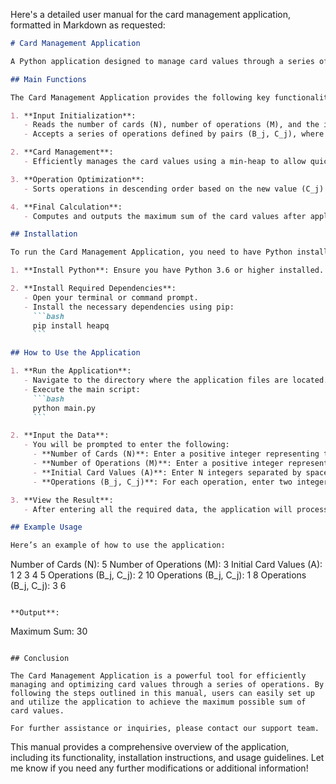 Here's a detailed user manual for the card management application, formatted in Markdown as requested:

```markdown
# Card Management Application

A Python application designed to manage card values through a series of operations, maximizing the total value of the cards.

## Main Functions

The Card Management Application provides the following key functionalities:

1. **Input Initialization**: 
   - Reads the number of cards (N), number of operations (M), and the initial values on each card (A).
   - Accepts a series of operations defined by pairs (B_j, C_j), where B_j is the number of cards to replace and C_j is the new value.

2. **Card Management**:
   - Efficiently manages the card values using a min-heap to allow quick access to the smallest card values.

3. **Operation Optimization**:
   - Sorts operations in descending order based on the new value (C_j) to maximize the total value after applying the operations.

4. **Final Calculation**:
   - Computes and outputs the maximum sum of the card values after applying the specified operations.

## Installation

To run the Card Management Application, you need to have Python installed on your machine. Follow these steps to set up the environment:

1. **Install Python**: Ensure you have Python 3.6 or higher installed. You can download it from [python.org](https://www.python.org/downloads/).

2. **Install Required Dependencies**: 
   - Open your terminal or command prompt.
   - Install the necessary dependencies using pip:
     ```bash
     pip install heapq
     ```

## How to Use the Application

1. **Run the Application**:
   - Navigate to the directory where the application files are located.
   - Execute the main script:
     ```bash
     python main.py
     ```

2. **Input the Data**:
   - You will be prompted to enter the following:
     - **Number of Cards (N)**: Enter a positive integer representing the total number of cards.
     - **Number of Operations (M)**: Enter a positive integer representing the total number of operations you want to perform.
     - **Initial Card Values (A)**: Enter N integers separated by spaces, representing the initial values on each card.
     - **Operations (B_j, C_j)**: For each operation, enter two integers separated by a space. B_j should be a positive integer not exceeding N, and C_j is the new value to replace the smallest cards.

3. **View the Result**:
   - After entering all the required data, the application will process the operations and display the maximum sum of the card values after the operations have been applied.

## Example Usage

Here’s an example of how to use the application:

```
Number of Cards (N): 5
Number of Operations (M): 3
Initial Card Values (A): 1 2 3 4 5
Operations (B_j, C_j): 2 10
Operations (B_j, C_j): 1 8
Operations (B_j, C_j): 3 6
```

**Output**:
```
Maximum Sum: 30
```

## Conclusion

The Card Management Application is a powerful tool for efficiently managing and optimizing card values through a series of operations. By following the steps outlined in this manual, users can easily set up and utilize the application to achieve the maximum possible sum of card values.

For further assistance or inquiries, please contact our support team.
```

This manual provides a comprehensive overview of the application, including its functionality, installation instructions, and usage guidelines. Let me know if you need any further modifications or additional information!